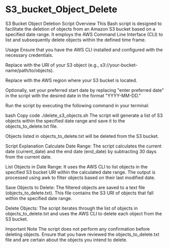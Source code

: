 # S3_bucket_Object_Delete
S3 Bucket Object Deletion Script
Overview
This Bash script is designed to facilitate the deletion of objects from an Amazon S3 bucket based on a specified date range. It employs the AWS Command Line Interface (CLI) to list and subsequently delete objects within the defined time frame.

Usage
Ensure that you have the AWS CLI installed and configured with the necessary credentials.

Replace <s3 object uri> with the URI of your S3 object (e.g., s3://your-bucket-name/path/to/objects).

Replace <region> with the AWS region where your S3 bucket is located.

Optionally, set your preferred start date by replacing "enter preferred date" in the script with the desired date in the format "YYYY-MM-DD."

Run the script by executing the following command in your terminal:

bash
Copy code
./delete_s3_objects.sh
The script will generate a list of S3 objects within the specified date range and save it to the objects_to_delete.txt file.

Objects listed in objects_to_delete.txt will be deleted from the S3 bucket.

Script Explanation
Calculate Date Range:
The script calculates the current date (current_date) and the end date (end_date) by subtracting 30 days from the current date.

List Objects in Date Range:
It uses the AWS CLI to list objects in the specified S3 bucket URI within the calculated date range. The output is processed using awk to filter objects based on their last modified date.

Save Objects to Delete:
The filtered objects are saved to a text file (objects_to_delete.txt). This file contains the S3 URI of objects that fall within the specified date range.

Delete Objects:
The script iterates through the list of objects in objects_to_delete.txt and uses the AWS CLI to delete each object from the S3 bucket.

Important Note
The script does not perform any confirmation before deleting objects. Ensure that you have reviewed the objects_to_delete.txt file and are certain about the objects you intend to delete.
